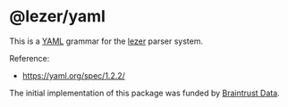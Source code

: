 # @lezer/yaml

This is a [YAML](https://yaml.org/) grammar for the
[lezer](https://lezer.codemirror.net/) parser system.

Reference:

  - https://yaml.org/spec/1.2.2/

The initial implementation of this package was funded by [Braintrust
Data](https://braintrustdata.com/).
